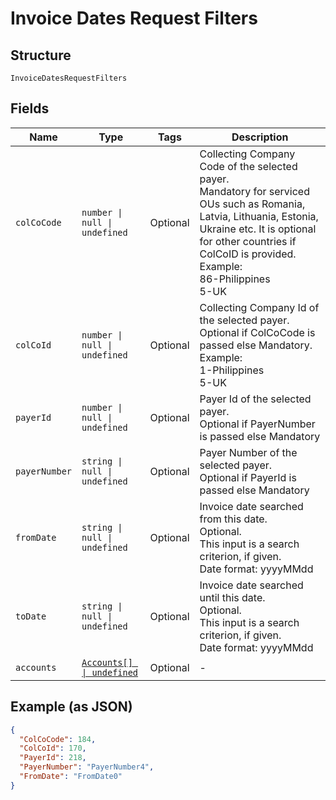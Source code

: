 
# Invoice Dates Request Filters

## Structure

`InvoiceDatesRequestFilters`

## Fields

| Name | Type | Tags | Description |
|  --- | --- | --- | --- |
| `colCoCode` | `number \| null \| undefined` | Optional | Collecting Company Code of the selected payer.<br>Mandatory for serviced OUs such as Romania, Latvia, Lithuania, Estonia, Ukraine etc. It is optional for other countries if ColCoID is provided.<br>Example:<br>86-Philippines<br>5-UK |
| `colCoId` | `number \| null \| undefined` | Optional | Collecting Company Id of the selected payer.<br>Optional if ColCoCode is passed else Mandatory.<br>Example:<br>1-Philippines<br>5-UK |
| `payerId` | `number \| null \| undefined` | Optional | Payer Id of the selected payer.<br>Optional if PayerNumber is passed else Mandatory |
| `payerNumber` | `string \| null \| undefined` | Optional | Payer Number of the selected payer.<br>Optional if PayerId is passed else Mandatory |
| `fromDate` | `string \| null \| undefined` | Optional | Invoice date searched from this date.<br>Optional.<br>This input is a search criterion, if given.<br>Date format: yyyyMMdd |
| `toDate` | `string \| null \| undefined` | Optional | Invoice date searched until this date.<br>Optional.<br>This input is a search criterion, if given.<br>Date format: yyyyMMdd |
| `accounts` | [`Accounts[] \| undefined`](../../doc/models/accounts.md) | Optional | - |

## Example (as JSON)

```json
{
  "ColCoCode": 184,
  "ColCoId": 170,
  "PayerId": 218,
  "PayerNumber": "PayerNumber4",
  "FromDate": "FromDate0"
}
```

